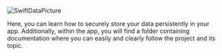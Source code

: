 
![SwiftDataPicture](https://github.com/AppNewbie86/SwiftDataTest/assets/101304191/77628604-4ab6-44f3-808f-4b2b8f6a4bdd)

Here, you can learn how to securely store your data persistently in your app. Additionally, within the app, you will find a folder containing documentation where you can easily and clearly follow the project and its topic.






